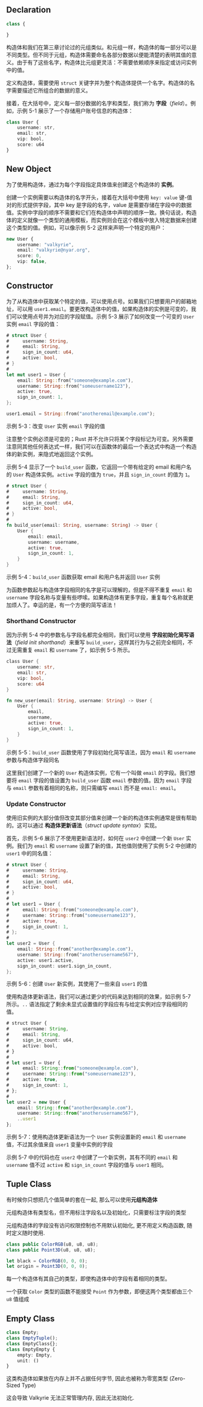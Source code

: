 ## Declaration

```ts
class {

}
```



构造体和我们在第三章讨论过的元组类似。和元组一样，构造体的每一部分可以是不同类型。但不同于元组，构造体需要命名各部分数据以便能清楚的表明其值的意义。由于有了这些名字，构造体比元组更灵活：不需要依赖顺序来指定或访问实例中的值。

定义构造体，需要使用 `struct` 关键字并为整个构造体提供一个名字。构造体的名字需要描述它所组合的数据的意义。

接着，在大括号中，定义每一部分数据的名字和类型，我们称为 **字段**（*field*）。例如，示例 5-1 展示了一个存储用户账号信息的构造体：

```ts
class User {
    username: str,
    email: str,
    vip: bool,
    score: u64
}
```

## New Object

为了使用构造体，通过为每个字段指定具体值来创建这个构造体的 **实例**。

创建一个实例需要以构造体的名字开头，接着在大括号中使用 `key: value` 键-值对的形式提供字段，其中 key 是字段的名字，value 是需要存储在字段中的数据值。实例中字段的顺序不需要和它们在构造体中声明的顺序一致。换句话说，构造体的定义就像一个类型的通用模板，而实例则会在这个模板中放入特定数据来创建这个类型的值。例如，可以像示例 5-2 这样来声明一个特定的用户：

```ts
new User {
    username: "valkyrie",
    email: "valkyrie@nyar.org",
    score: 0,
    vip: false,
};
```


## Constructor

为了从构造体中获取某个特定的值，可以使用点号。如果我们只想要用户的邮箱地址，可以用 `user1.email`。要更改构造体中的值，如果构造体的实例是可变的，我们可以使用点号并为对应的字段赋值。示例 5-3 展示了如何改变一个可变的 `User` 实例 `email` 字段的值：

```rust
# struct User {
#     username: String,
#     email: String,
#     sign_in_count: u64,
#     active: bool,
# }
#
let mut user1 = User {
    email: String::from("someone@example.com"),
    username: String::from("someusername123"),
    active: true,
    sign_in_count: 1,
};

user1.email = String::from("anotheremail@example.com");
```

<span class="caption">示例 5-3：改变 `User` 实例 `email` 字段的值</span>

注意整个实例必须是可变的；Rust 并不允许只将某个字段标记为可变。另外需要注意同其他任何表达式一样，我们可以在函数体的最后一个表达式中构造一个构造体的新实例，来隐式地返回这个实例。

示例 5-4 显示了一个 `build_user` 函数，它返回一个带有给定的 email 和用户名的 `User` 构造体实例。`active` 字段的值为 `true`，并且 `sign_in_count` 的值为 `1`。

```rust
# struct User {
#     username: String,
#     email: String,
#     sign_in_count: u64,
#     active: bool,
# }
#
fn build_user(email: String, username: String) -> User {
    User {
        email: email,
        username: username,
        active: true,
        sign_in_count: 1,
    }
}
```

<span class="caption">示例 5-4：`build_user` 函数获取 email 和用户名并返回 `User` 实例</span>

为函数参数起与构造体字段相同的名字是可以理解的，但是不得不重复 `email` 和 `username` 字段名称与变量有些啰嗦。如果构造体有更多字段，重复每个名称就更加烦人了。幸运的是，有一个方便的简写语法！

### Shorthand Constructor

因为示例 5-4 中的参数名与字段名都完全相同，我们可以使用 **字段初始化简写语法**（*field init shorthand*）来重写 `build_user`，这样其行为与之前完全相同，不过无需重复 `email` 和 `username` 了，如示例 5-5 所示。

```rust
class User {
    username: str,
    email: str,
    vip: bool,
    score: u64
}

fn new_user(email: String, username: String) -> User {
    User {
        email,
        username,
        active: true,
        sign_in_count: 1,
    }
}
```

<span class="caption">示例 5-5：`build_user` 函数使用了字段初始化简写语法，因为 `email` 和 `username` 参数与构造体字段同名</span>

这里我们创建了一个新的 `User` 构造体实例，它有一个叫做 `email` 的字段。我们想要将 `email` 字段的值设置为 `build_user` 函数 `email` 参数的值。因为 `email` 字段与 `email` 参数有着相同的名称，则只需编写 `email` 而不是 `email: email`。

### Update Constructor

使用旧实例的大部分值但改变其部分值来创建一个新的构造体实例通常是很有帮助的。这可以通过 **构造体更新语法**（*struct update syntax*）实现。

首先，示例 5-6 展示了不使用更新语法时，如何在 `user2` 中创建一个新 `User` 实例。我们为 `email` 和 `username` 设置了新的值，其他值则使用了实例 5-2 中创建的 `user1` 中的同名值：

```rust
# struct User {
#     username: String,
#     email: String,
#     sign_in_count: u64,
#     active: bool,
# }
#
# let user1 = User {
#     email: String::from("someone@example.com"),
#     username: String::from("someusername123"),
#     active: true,
#     sign_in_count: 1,
# };
#
let user2 = User {
    email: String::from("another@example.com"),
    username: String::from("anotherusername567"),
    active: user1.active,
    sign_in_count: user1.sign_in_count,
};
```

<span class="caption">示例 5-6：创建 `User` 新实例，其使用了一些来自 `user1` 的值</span>

使用构造体更新语法，我们可以通过更少的代码来达到相同的效果，如示例 5-7 所示。`..` 语法指定了剩余未显式设置值的字段应有与给定实例对应字段相同的值。

```ts
# struct User {
#     username: String,
#     email: String,
#     sign_in_count: u64,
#     active: bool,
# }
#
# let user1 = User {
#     email: String::from("someone@example.com"),
#     username: String::from("someusername123"),
#     active: true,
#     sign_in_count: 1,
# };
#
let user2 = new User {
    email: String::from("another@example.com"),
    username: String::from("anotherusername567"),
    ..user1
};
```

<span class="caption">示例 5-7：使用构造体更新语法为一个 `User` 实例设置新的 `email` 和 `username` 值，不过其余值来自 `user1` 变量中实例的字段</span>

示例 5-7 中的代码也在 `user2` 中创建了一个新实例，其有不同的 `email` 和 `username` 值不过 `active` 和 `sign_in_count` 字段的值与 `user1` 相同。

## Tuple Class

有时候你只想把几个值简单的套在一起, 那么可以使用**元组构造体**

元组构造体有类型名，但不用标注字段名以及初始化，只需要标注字段的类型

元组构造体的字段没有访问权限控制也不用默认初始化, 更不用定义构造函数, 随时定义随时使用.

```ts
class public ColorRGB(u8, u8, u8);
class public Point3D(u8, u8, u8);

let black = ColorRGB(0, 0, 0);
let origin = Point3D(0, 0, 0);
```

每一个构造体有其自己的类型，即使构造体中的字段有着相同的类型。

一个获取 `Color` 类型的函数不能接受 `Point` 作为参数，即便这两个类型都由三个 `u8` 值组成

## Empty Class

```ts
class Empty;
class EmptyTuple();
class EmptyClass{};
class EmptyEmpty {
    empty: Empty,
    unit: ()
}
```

这类构造体如果放在内存上并不占据任何字节, 因此也被称为零宽类型 (Zero-Sized Type)

这会导致 Valkyrie 无法正常管理内存, 因此无法初始化.
